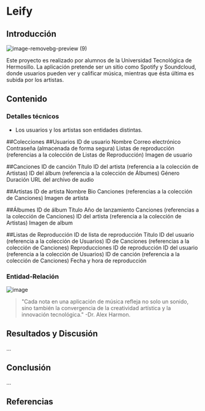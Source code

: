 # Leify

## Introducción
![image-removebg-preview (9)](https://github.com/REUBATCODE/leify/assets/126991341/022bcf7d-b8c1-4cf1-9082-c0699ac6cbaf)

Este proyecto es realizado por alumnos de la Universidad Tecnológica de Hermosillo. La aplicación pretende ser un sitio como Spotify y Soundcloud, donde usuarios pueden ver y calificar música, mientras que ésta última es subida por los artistas.
## Contenido

### Detalles técnicos

- Los usuarios y los artistas son entidades distintas.

##Colecciones
##Usuarios
ID de usuario
Nombre
Correo electrónico
Contraseña (almacenada de forma segura)
Listas de reproducción (referencias a la colección de Listas de Reproducción)
Imagen de usuario

##Canciones
ID de canción
Título
ID del artista (referencia a la colección de Artistas)
ID del álbum (referencia a la colección de Álbumes)
Género
Duración
URL del archivo de audio

##Artistas
ID de artista
Nombre
Bio
Canciones (referencias a la colección de Canciones)
Imagen de artista

##Álbumes
ID de álbum
Título
Año de lanzamiento
Canciones (referencias a la colección de Canciones)
ID del artista (referencia a la colección de Artistas)
Imagen de album

##Listas de Reproducción
ID de lista de reproducción
Título
ID del usuario (referencia a la colección de Usuarios)
ID de Canciones (referencias a la colección de Canciones)
Reproducciones
ID de reproducción
ID del usuario (referencia a la colección de Usuarios)
ID de canción (referencia a la colección de Canciones)
Fecha y hora de reproducción

### Entidad-Relación
![image](https://github.com/REUBATCODE/leify/assets/126991341/40d745af-64fe-4f61-b035-6f0a3cf2c285)


> "Cada nota en una aplicación de música refleja no solo un sonido, sino también la convergencia de la creatividad artística y la innovación tecnológica." -Dr. Alex Harmon.

## Resultados y Discusión
...

## Conclusión
...

## Referencias
